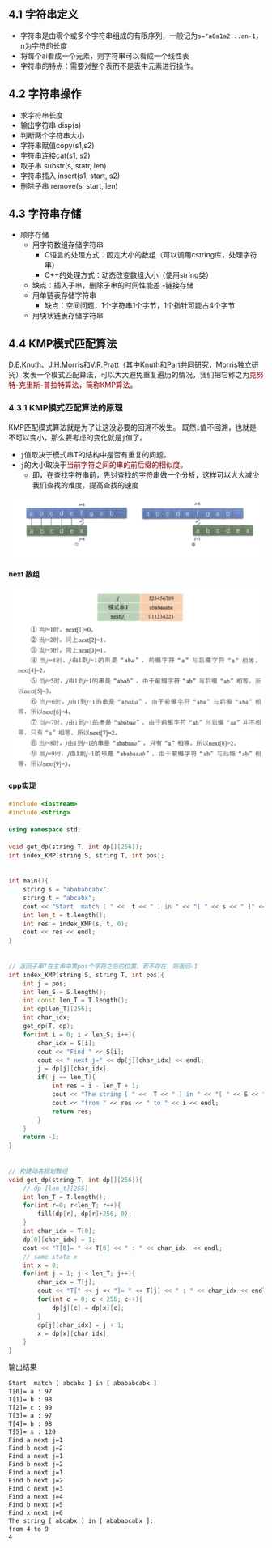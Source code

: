 ## 4.1 字符串定义

- 字符串是由零个或多个字符串组成的有限序列，一般记为`s="a0a1a2...an-1`，n为字符的长度
- 将每个ai看成一个元素，则字符串可以看成一个线性表
- 字符串的特点：需要对整个表而不是表中元素进行操作。

## 4.2 字符串操作

- 求字符串长度
- 输出字符串 disp(s)
- 判断两个字符串大小
- 字符串赋值copy(s1,s2)
- 字符串连接cat(s1, s2)
- 取子串 substr(s, statr, len)
- 字符串插入 insert(s1, start, s2)
- 删除子串 remove(s, start, len)

## 4.3 字符串存储

- 顺序存储
  - 用字符数组存储字符串
    - C语言的处理方式：固定大小的数组（可以调用cstring库，处理字符串）
    - C++的处理方式：动态改变数组大小（使用string类）
  - 缺点：插入子串，删除子串的时间性能差
-链接存储
  - 用单链表存储字符串
    - 缺点：空间问题，1个字符串1个字节，1个指针可能占4个字节
  - 用块状链表存储字符串

## 4.4 KMP模式匹配算法

D.E.Knuth、J.H.Morris和V.R.Pratt（其中Knuth和Part共同研究，Morris独立研究）发表一个模式匹配算法，可以大大避免重复遍历的情况，我们把它称之为<font color=darkred>克努特-克里斯-普拉特算法，简称KMP算法</font>。

### 4.3.1 KMP模式匹配算法的原理

KMP匹配模式算法就是为了让这没必要的回溯不发生。
既然`i`值不回溯，也就是不可以变小，那么要考虑的变化就是`j`值了。

- `j`值取决于模式串T的结构中是否有重复的问题。
- `j`的大小取决于<font color=darkred>当前字符之间的串的前后缀的相似度</font>。
  - 即，在查找字符串前，先对查找的字符串做一个分析，这样可以大大减少我们查找的难度，提高查找的速度

![KMP](../../pic/KMP1.png)

#### next 数组

![KMP](../../pic/KMP2.png)

#### cpp实现

```cpp
#include <iostream>
#include <string>

using namespace std;

void get_dp(string T, int dp[][256]);
int index_KMP(string S, string T, int pos);


int main(){
    string s = "abababcabx";
    string t = "abcabx";
    cout << "Start  match [ " <<  t << " ] in " << "[ " << s << " ]" << endl;
    int len_t = t.length();
    int res = index_KMP(s, t, 0);
    cout << res << endl;
}


// 返回子串T在主串中第pos个字符之后的位置。若不存在，则返回-1
int index_KMP(string S, string T, int pos){
    int j = pos;
    int len_S = S.length();
    int const len_T = T.length();
    int dp[len_T][256];
    int char_idx;
    get_dp(T, dp);
    for(int i = 0; i < len_S; i++){
        char_idx = S[i];
        cout << "Find " << S[i];
        cout << " next j=" << dp[j][char_idx] << endl;
        j = dp[j][char_idx];
        if( j == len_T){
            int res = i - len_T + 1;
            cout << "The string [ " <<  T << " ] in " << "[ " << S << " ]: \n";
            cout << "from " << res << " to " << i << endl;
            return res;
        }
    }
    return -1;
}


// 构建动态规划数组
void get_dp(string T, int dp[][256]){
    // dp [len_t][255]
    int len_T = T.length();
    for(int r=0; r<len_T; r++){
        fill(dp[r], dp[r]+256, 0);
    }
    int char_idx = T[0];
    dp[0][char_idx] = 1;
    cout << "T[0]= " << T[0] << " : " << char_idx  << endl;
    // same state x
    int x = 0;
    for(int j = 1; j < len_T; j++){
        char_idx = T[j];
        cout << "T[" << j << "]= " << T[j] << " : " << char_idx << endl;
        for(int c = 0; c < 256; c++){
            dp[j][c] = dp[x][c];
        }
        dp[j][char_idx] = j + 1;
        x = dp[x][char_idx];
    }
}

```

输出结果

```text
Start  match [ abcabx ] in [ abababcabx ]
T[0]= a : 97
T[1]= b : 98
T[2]= c : 99
T[3]= a : 97
T[4]= b : 98
T[5]= x : 120
Find a next j=1
Find b next j=2
Find a next j=1
Find b next j=2
Find a next j=1
Find b next j=2
Find c next j=3
Find a next j=4
Find b next j=5
Find x next j=6
The string [ abcabx ] in [ abababcabx ]:
from 4 to 9
4
```
